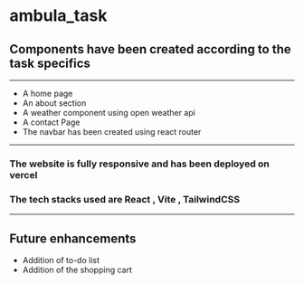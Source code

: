 # ambula_task
## Components have been created according to the task specifics
***
 * A home page
 * An about section
 * A weather component using open weather api
 *  A contact Page 
 * The navbar has been created using react router
***
### The website is fully responsive and has been deployed on vercel

### The tech stacks used are React , Vite , TailwindCSS
***
## Future enhancements
* Addition of to-do list
* Addition of the shopping cart
